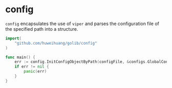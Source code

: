 # config

`config` encapsulates the use of `viper` and parses the configuration file of the specified path into a structure.

```go
import(
	"github.com/huweihuang/golib/config"
)

func main() {
	err := config.InitConfigObjectByPath(configFile, &configs.GlobalConfig)
	if err != nil {
		panic(err)
	}
}	
```
